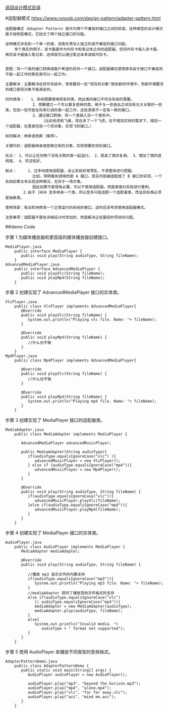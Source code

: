 <p>
    <a href="#" onclick="showITLearnPage('softdesign')">返回设计模式目录</a>
</p>

#适配器模式 
<a href="https://www.runoob.com/design-pattern/adapter-pattern.html#" target="_blank">https://www.runoob.com/design-pattern/adapter-pattern.html </a>

    适配器模式（Adapter Pattern）是作为两个不兼容的接口之间的桥梁。这种类型的设计模式属于结构型模式，它结合了两个独立接口的功能。
    
    这种模式涉及到一个单一的类，该类负责加入独立的或不兼容的接口功能。
        举个真实的例子，读卡器是作为内存卡和笔记本之间的适配器。您将内存卡插入读卡器，再将读卡器插入笔记本，这样就可以通过笔记本来读取内存卡。
    
    
    意图：将一个类的接口转换成客户希望的另外一个接口。适配器模式使得原本由于接口不兼容而不能一起工作的那些类可以一起工作。
    
    主要解决：主要解决在软件系统中，常常要将一些"现存的对象"放到新的环境中，而新环境要求的接口是现对象不能满足的。
    
    何时使用： 	1、系统需要使用现有的类，而此类的接口不符合系统的需要。 
                2、想要建立一个可以重复使用的类，用于与一些彼此之间没有太大关联的一些类，包括一些可能在将来引进的类一起工作，这些源类不一定有一致的接口。 
                3、通过接口转换，将一个类插入另一个类系中。
                    （比如老虎和飞禽，现在多了一个飞虎，在不增加实体的需求下，增加一个适配器，在里面包容一个虎对象，实现飞的接口。）
    
    如何解决：继承或依赖（推荐）。
    
    关键代码：适配器继承或依赖已有的对象，实现想要的目标接口。
    
    优点： 1、可以让任何两个没有关联的类一起运行。 2、提高了类的复用。 3、增加了类的透明度。 4、灵活性好。
    
    缺点： 	1、过多地使用适配器，会让系统非常零乱，不易整体进行把握。
                比如，明明看到调用的是 A 接口，其实内部被适配成了 B 接口的实现，一个系统如果太多出现这种情况，无异于一场灾难。
                因此如果不是很有必要，可以不使用适配器，而是直接对系统进行重构。
            2.由于 JAVA 至多继承一个类，所以至多只能适配一个适配者类，而且目标类必须是抽象类。
    
    使用场景：有动机地修改一个正常运行的系统的接口，这时应该考虑使用适配器模式。
    
    注意事项：适配器不是在详细设计时添加的，而是解决正在服役的项目的问题。
    



##demo Code


步骤 1
为媒体播放器和更高级的媒体播放器创建接口。

	MediaPlayer.java
		public interface MediaPlayer {
		   public void play(String audioType, String fileName);
		}
	AdvancedMediaPlayer.java
		public interface AdvancedMediaPlayer { 
		   public void playVlc(String fileName);
		   public void playMp4(String fileName);
		}
步骤 2
创建实现了 AdvancedMediaPlayer 接口的实体类。

	VlcPlayer.java
		public class VlcPlayer implements AdvancedMediaPlayer{
		   @Override
		   public void playVlc(String fileName) {
			  System.out.println("Playing vlc file. Name: "+ fileName);      
		   }
		 
		   @Override
		   public void playMp4(String fileName) {
			  //什么也不做
		   }
		}
	Mp4Player.java
		public class Mp4Player implements AdvancedMediaPlayer{
		 
		   @Override
		   public void playVlc(String fileName) {
			  //什么也不做
		   }
		 
		   @Override
		   public void playMp4(String fileName) {
			  System.out.println("Playing mp4 file. Name: "+ fileName);      
		   }
		}
步骤 3
创建实现了 MediaPlayer 接口的适配器类。

	MediaAdapter.java
		public class MediaAdapter implements MediaPlayer {
		 
		   AdvancedMediaPlayer advancedMusicPlayer;
		 
		   public MediaAdapter(String audioType){
			  if(audioType.equalsIgnoreCase("vlc") ){
				 advancedMusicPlayer = new VlcPlayer();       
			  } else if (audioType.equalsIgnoreCase("mp4")){
				 advancedMusicPlayer = new Mp4Player();
			  }  
		   }
		 
		   @Override
		   public void play(String audioType, String fileName) {
			  if(audioType.equalsIgnoreCase("vlc")){
				 advancedMusicPlayer.playVlc(fileName);
			  }else if(audioType.equalsIgnoreCase("mp4")){
				 advancedMusicPlayer.playMp4(fileName);
			  }
		   }
		}
步骤 4
创建实现了 MediaPlayer 接口的实体类。

	AudioPlayer.java
		public class AudioPlayer implements MediaPlayer {
		   MediaAdapter mediaAdapter; 
		 
		   @Override
		   public void play(String audioType, String fileName) {    
		 
			  //播放 mp3 音乐文件的内置支持
			  if(audioType.equalsIgnoreCase("mp3")){
				 System.out.println("Playing mp3 file. Name: "+ fileName);         
			  } 
			  //mediaAdapter 提供了播放其他文件格式的支持
			  else if(audioType.equalsIgnoreCase("vlc") 
				 || audioType.equalsIgnoreCase("mp4")){
				 mediaAdapter = new MediaAdapter(audioType);
				 mediaAdapter.play(audioType, fileName);
			  }
			  else{
				 System.out.println("Invalid media. "+
					audioType + " format not supported");
			  }
		   }   
		}
步骤 5
使用 AudioPlayer 来播放不同类型的音频格式。

	AdapterPatternDemo.java
		public class AdapterPatternDemo {
		   public static void main(String[] args) {
			  AudioPlayer audioPlayer = new AudioPlayer();
		 
			  audioPlayer.play("mp3", "beyond the horizon.mp3");
			  audioPlayer.play("mp4", "alone.mp4");
			  audioPlayer.play("vlc", "far far away.vlc");
			  audioPlayer.play("avi", "mind me.avi");
		   }
		}
